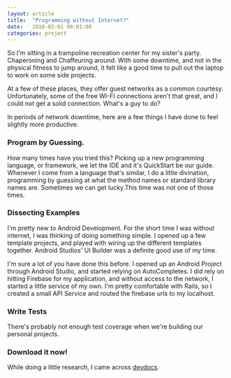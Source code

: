```yaml
---
layout: article
title:  "Programming without Internet?"
date:   2016-02-01 00:01:00
categories: project
---
```


So I'm sitting in a trampoline recreation center for my sister's party. Chaperoning and Chaffeuring around. With some downtime, and not in the physical fitness to jump around, it felt like a good time to pull out the laptop to work on some side projects.

At a few of these places, they offer guest networks as a common courtesy. Unfortunately, some of the free WI-FI connections aren't that great, and I could not get a solid connection. What's a guy to do?

In periods of network downtime, here are a few things I have done to feel slightly more productive.

### Program by Guessing.

How many times have you tried this? Picking up a new programming language, or framework, we let the IDE and it's QuickStart be our guide. Whenever I come from a language that's similar, I do a little divination, programming by guessing at what the method names or standard library names are. Sometimes we can get lucky.This time was not one of those times.

### Dissecting Examples
I'm pretty new to Android Development. For the short time I was without internet, I was thinking of doing something simple. I opened up a few template projects, and played with wiring up the different templates together. Android Studios' UI Builder was a definite good use of my time.


I'm sure a lot of you have done this before. I opened up an Android Project through Android Studio, and started relying on AutoCompletes. I did rely on hitting Firebase for my application, and without access to the network, I started a little service of my own. I'm pretty comfortable with Rails, so I created a small API Service and routed the firebase urls to my localhost. 

### Write Tests

There's probably not enough test coverage when we're building our personal projects. 
### Download it now!

While doing a little research, I came across [devdocs](http://devdocs.io/).

